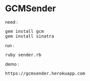 GCMSender
=========
need :
<pre>
gem install gcm
gem install sinatra
</pre>

run : 
<pre>
ruby sender.rb
</pre>


demo :
<pre>
https://gcmsender.herokuapp.com
</pre>